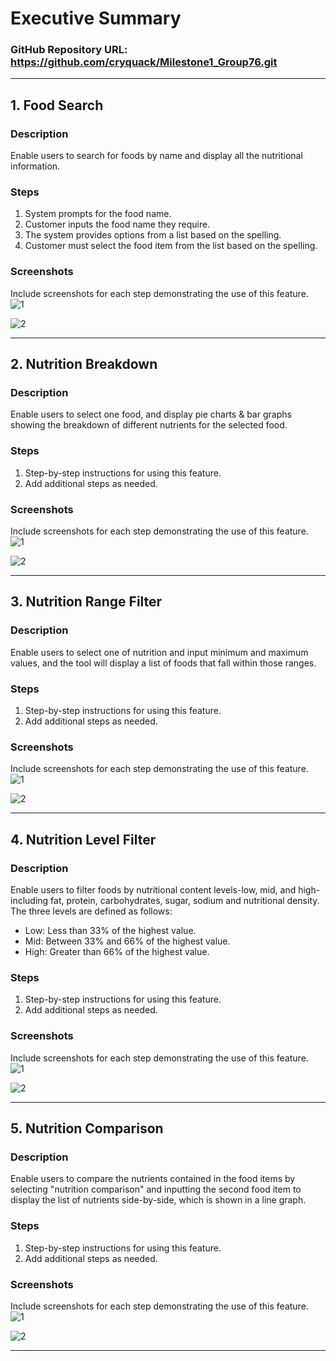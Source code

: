 # Executive Summary

### GitHub Repository URL: https://github.com/cryquack/Milestone1_Group76.git

---

## 1. Food Search
### Description  
Enable users to search for foods by name and display all the nutritional information.

### Steps
1. System prompts for the food name.
2. Customer inputs the food name they require.
3. The system provides options from a list based on the spelling.
4. Customer must select the food item from the list based on the spelling.

### Screenshots
Include screenshots for each step demonstrating the use of this feature.  
![1](./visual_design.png)

![2](./visual_design.png)

---

## 2. Nutrition Breakdown
### Description  
Enable users to select one food, and display pie charts & bar graphs showing the breakdown of different nutrients for the selected food.

### Steps
1. Step-by-step instructions for using this feature.
2. Add additional steps as needed.

### Screenshots
Include screenshots for each step demonstrating the use of this feature.  
![1](./visual_design.png)

![2](./visual_design.png)

---

## 3. Nutrition Range Filter
### Description  
Enable users to select one of nutrition and input minimum and maximum values, and the tool will display a list of foods that fall within those ranges.

### Steps
1. Step-by-step instructions for using this feature.
2. Add additional steps as needed.

### Screenshots
Include screenshots for each step demonstrating the use of this feature.    
![1](./visual_design.png)

![2](./visual_design.png)


---

## 4. Nutrition Level Filter
### Description  
Enable users to filter foods by nutritional content levels-low, mid, and high-including fat, protein, carbohydrates, sugar, sodium and nutritional density. The three levels are defined as follows:<br/>
- Low: Less than 33% of the highest value.
- Mid: Between 33% and 66% of the highest value.
- High: Greater than 66% of the highest value.

### Steps
1. Step-by-step instructions for using this feature.
2. Add additional steps as needed.

### Screenshots
Include screenshots for each step demonstrating the use of this feature.    
![1](./visual_design.png)

![2](./visual_design.png)


---

## 5. Nutrition Comparison
### Description  
Enable users to compare the nutrients contained in the food items by selecting "nutrition comparison" and inputting the second food item to display the list of nutrients side-by-side, which is shown in a line graph.

### Steps
1. Step-by-step instructions for using this feature.
2. Add additional steps as needed.

### Screenshots
Include screenshots for each step demonstrating the use of this feature.    
![1](./visual_design.png)

![2](./visual_design.png)


---
